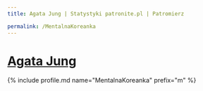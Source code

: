 ```yaml
---
title: Agata Jung | Statystyki patronite.pl | Patromierz

permalink: /MentalnaKoreanka
---
```


# [Agata Jung](https://patronite.pl/MentalnaKoreanka)

{% include profile.md name="MentalnaKoreanka" prefix="m" %}
